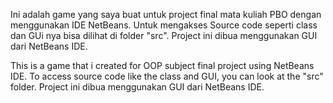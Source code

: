 Ini adalah game yang saya buat untuk project final mata kuliah PBO dengan menggunakan IDE NetBeans.
Untuk mengakses Source code seperti class dan GUi nya bisa dilihat di folder "src". Project ini dibua menggunakan GUI dari NetBeans IDE.

This is a game that i created for OOP subject final project using NetBeans IDE.
To access source code like the class and GUI, you can look at the "src" folder. Project ini dibua menggunakan GUI dari NetBeans IDE.
